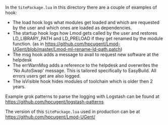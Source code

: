 In the `SitePackage.lua` in this directory there are a couple of
examples of hook:
- The load hook logs what modules get loaded and which are requested
  by the user and which ones are loaded as dependencies.
- The startup hook logs how Lmod gets called by the user and restores
  LD_LIBRARY_PATH and LD_PRELOAD if they get renamed by the module function.
  (as in https://github.com/hpcugent/Lmod-UGent/blob/master/Lmod-ml-rename-ld-path.patch)
- The msg hook adds a message to avail to request new software at the helpdesk
- The errWarnMsg adds a reference to the helpdesk and overwrites the 'No AutoSwap' message.
  This is tailored specifically to EasyBuild. All errors users get are also logged.
- The isVisible hook hides modules of toolchain which is older then 2 years.

Example grok patterns to parse the logging with Logstash can be found
at https://github.com/hpcugent/logstash-patterns

The version of this `SitePackage.lua` used in production can be at
https://github.com/hpcugent/Lmod-UGent/
